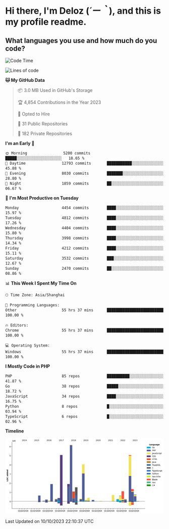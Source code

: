 # **Hi there, I'm Deloz (*´ー｀*), and this is my profile readme.**

## **What languages you use and how much do you code?**

<!--START_SECTION:waka-->
![Code Time](http://img.shields.io/badge/Code%20Time-2%2C607%20hrs%2034%20mins-blue)

![Lines of code](https://img.shields.io/badge/From%20Hello%20World%20I%27ve%20Written-34.5%20million%20lines%20of%20code-blue)

**🐱 My GitHub Data** 

> 📦 3.0 MB Used in GitHub's Storage 
 > 
> 🏆 4,854 Contributions in the Year 2023
 > 
> 💼 Opted to Hire
 > 
> 📜 31 Public Repositories 
 > 
> 🔑 182 Private Repositories 
 > 
**I'm an Early 🐤** 

```text
🌞 Morning                5200 commits        █████░░░░░░░░░░░░░░░░░░░░   18.65 % 
🌆 Daytime                12793 commits       ███████████░░░░░░░░░░░░░░   45.88 % 
🌃 Evening                8030 commits        ███████░░░░░░░░░░░░░░░░░░   28.80 % 
🌙 Night                  1859 commits        ██░░░░░░░░░░░░░░░░░░░░░░░   06.67 % 
```
📅 **I'm Most Productive on Tuesday** 

```text
Monday                   4454 commits        ████░░░░░░░░░░░░░░░░░░░░░   15.97 % 
Tuesday                  4812 commits        ████░░░░░░░░░░░░░░░░░░░░░   17.26 % 
Wednesday                4404 commits        ████░░░░░░░░░░░░░░░░░░░░░   15.80 % 
Thursday                 3998 commits        ████░░░░░░░░░░░░░░░░░░░░░   14.34 % 
Friday                   4212 commits        ████░░░░░░░░░░░░░░░░░░░░░   15.11 % 
Saturday                 3532 commits        ███░░░░░░░░░░░░░░░░░░░░░░   12.67 % 
Sunday                   2470 commits        ██░░░░░░░░░░░░░░░░░░░░░░░   08.86 % 
```


📊 **This Week I Spent My Time On** 

```text
🕑︎ Time Zone: Asia/Shanghai

💬 Programming Languages: 
Other                    55 hrs 37 mins      █████████████████████████   100.00 % 

🔥 Editors: 
Chrome                   55 hrs 37 mins      █████████████████████████   100.00 % 

💻 Operating System: 
Windows                  55 hrs 37 mins      █████████████████████████   100.00 % 
```

**I Mostly Code in PHP** 

```text
PHP                      85 repos            ██████████░░░░░░░░░░░░░░░   41.87 % 
Go                       38 repos            █████░░░░░░░░░░░░░░░░░░░░   18.72 % 
JavaScript               34 repos            ████░░░░░░░░░░░░░░░░░░░░░   16.75 % 
Python                   8 repos             █░░░░░░░░░░░░░░░░░░░░░░░░   03.94 % 
TypeScript               6 repos             █░░░░░░░░░░░░░░░░░░░░░░░░   02.96 % 
```



**Timeline**

![Lines of Code chart](https://raw.githubusercontent.com/deloz/deloz/main/assets/bar_graph.png)


 Last Updated on 10/10/2023 22:10:37 UTC
<!--END_SECTION:waka-->
